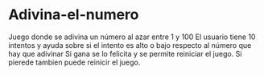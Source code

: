 
# Adivina-el-numero

Juego donde se adivina un número al azar entre 1 y 100
El usuario tiene 10 intentos y ayuda sobre si el intento es alto o bajo respecto al número que hay que adivinar
Si gana se lo felicita y se permite reiniciar el juego. Si pierede tambien puede reinicir el juego.


